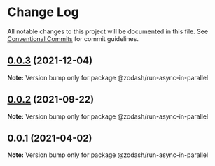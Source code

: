 # Change Log

All notable changes to this project will be documented in this file.
See [Conventional Commits](https://conventionalcommits.org) for commit guidelines.

## [0.0.3](https://github.com/zcorky/zodash/compare/@zodash/run-async-in-parallel@0.0.2...@zodash/run-async-in-parallel@0.0.3) (2021-12-04)

**Note:** Version bump only for package @zodash/run-async-in-parallel





## [0.0.2](https://github.com/zcorky/zodash/compare/@zodash/run-async-in-parallel@0.0.1...@zodash/run-async-in-parallel@0.0.2) (2021-09-22)

**Note:** Version bump only for package @zodash/run-async-in-parallel





## 0.0.1 (2021-04-02)

**Note:** Version bump only for package @zodash/run-async-in-parallel

